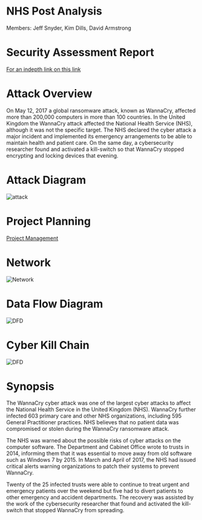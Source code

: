 # NHS Post Analysis
Members:
Jeff Snyder, Kim Dills, David Armstrong

# Security Assessment Report
[For an indepth link on this link](https://docs.google.com/document/d/14-lKrWh_6GCyjQQn09apViVJaiKAdDxJJWTVF3VohT8/edit)

# Attack Overview
On May 12, 2017 a global ransomware attack, known as WannaCry, affected more than 200,000 computers in more than 100 countries. In the United Kingdom the WannaCry attack affected the National Health Service (NHS), although it was not the specific target. The NHS declared the cyber attack a major incident and implemented its emergency arrangements to be able to maintain health and patient care. On the same day, a cybersecurity researcher found and activated a kill-switch so that WannaCry stopped encrypting and locking devices that evening.

# Attack Diagram
![attack ](https://github.com/forexsnyder/NHSPostAnalysis/blob/feature/planning/images/Attack%20Diagram.jpg)

# Project Planning
[Project Management](https://github.com/forexsnyder/NHSPostAnalysis/projects/2)

# Network
![Network](https://github.com/forexsnyder/NHSPostAnalysis/blob/feature/planning/images/Network%20Diagram.JPG)

# Data Flow Diagram
![DFD](https://github.com/forexsnyder/NHSPostAnalysis/blob/feature/planning/images/NHS%20DFD.JPG)

# Cyber Kill Chain
![DFD](https://github.com/forexsnyder/NHSPostAnalysis/blob/feature/planning/images/Cyber%20Kill%20Chain.JPG)

# Synopsis
The WannaCry cyber attack was one of the largest cyber attacks to affect the National Health Service in the United Kingdom (NHS). WannaCry further infected 603 primary care and other NHS organizations, including 595 General Practitioner practices. NHS believes that no patient data was compromised or stolen during the WannaCry ransomware attack. 

The NHS was warned about the possible risks of cyber attacks on the computer software. The Department and Cabinet Office wrote to trusts in 2014, informing them that it was essential to move away from old software such as Windows 7 by 2015. In March and April of 2017, the NHS had issued critical alerts warning organizations to patch their systems to prevent WannaCry. 

Twenty of the 25 infected trusts were able to continue to treat urgent and emergency patients over the weekend but five had to divert patients to other emergency and accident departments. The recovery was assisted by the work of the cybersecurity researcher that found and activated the kill-switch that stopped WannaCry from spreading. 

